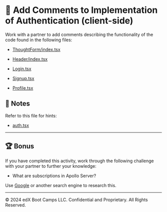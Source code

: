 # 📐 Add Comments to Implementation of Authentication (client-side)

Work with a partner to add comments describing the functionality of the code found in the following files:

* [ThoughtForm/index.tsx](./Unsolved/client/src/components/ThoughtForm/index.tsx)

* [Header/index.tsx](./Unsolved/client/src/components/Header/index.tsx)

* [Login.tsx](./Unsolved/client/src/pages/Login.tsx)

* [Signup.tsx](./Unsolved/client/src/pages/Signup.tsx)

* [Profile.tsx](./Unsolved/client/src/pages/Profile.tsx)


## 📝 Notes

Refer to this file for hints:

* [auth.tsx](./Unsolved/client/src/utils/auth.tsx)

---

## 🏆 Bonus

If you have completed this activity, work through the following challenge with your partner to further your knowledge:

* What are subscriptions in Apollo Server?

Use [Google](https://www.google.com) or another search engine to research this.

---
© 2024 edX Boot Camps LLC. Confidential and Proprietary. All Rights Reserved.
